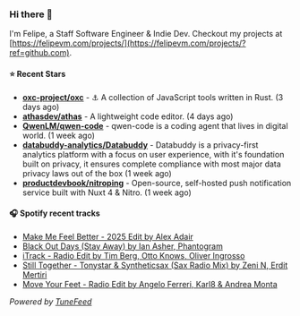 ### Hi there 👋

I'm Felipe, a Staff Software Engineer & Indie Dev. Checkout my projects at [https://felipevm.com/projects/](https://felipevm.com/projects/?ref=github.com).

#### ⭐ Recent Stars
- **[oxc-project/oxc](https://github.com/oxc-project/oxc)** - ⚓ A collection of JavaScript tools written in Rust. (3 days ago)
- **[athasdev/athas](https://github.com/athasdev/athas)** - A lightweight code editor. (4 days ago)
- **[QwenLM/qwen-code](https://github.com/QwenLM/qwen-code)** - qwen-code is a coding agent that lives in digital world. (1 week ago)
- **[databuddy-analytics/Databuddy](https://github.com/databuddy-analytics/Databuddy)** - Databuddy is a privacy-first analytics platform with a focus on user experience, with it&#39;s foundation built on privacy, it ensures complete compliance with most major data privacy laws out of the box (1 week ago)
- **[productdevbook/nitroping](https://github.com/productdevbook/nitroping)** - Open-source, self-hosted push notification service built with Nuxt 4 &amp; Nitro. (1 week ago)

#### 🎧 Spotify recent tracks
- [Make Me Feel Better - 2025 Edit by Alex Adair](https://open.spotify.com/track/0GqZ3deuRcromFjc404K4M)
- [Black Out Days (Stay Away) by Ian Asher, Phantogram](https://open.spotify.com/track/6r7b1UHvO3fBZe7wBXWTaZ)
- [iTrack - Radio Edit by Tim Berg, Otto Knows, Oliver Ingrosso](https://open.spotify.com/track/7x8PQqJ3FZfWfWNA49Z6Y5)
- [Still Together - Tonystar &amp; Syntheticsax (Sax Radio Mix) by Zeni N, Erdit Mertiri](https://open.spotify.com/track/2vfzYjt1BbNxr2y1iKV55e)
- [Move Your Feet - Radio Edit by Angelo Ferreri, Karl8 &amp; Andrea Monta](https://open.spotify.com/track/6EBF2Yd2lMnEkGb4A6j3Pf)

_Powered by [TuneFeed](https://tunefeed.app?ref=github.com)_
